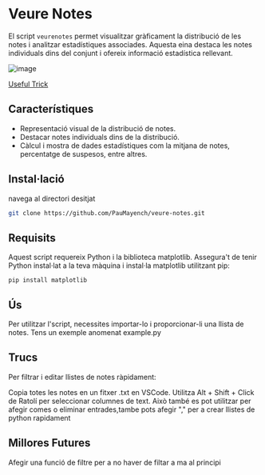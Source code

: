# Veure Notes

El script `veurenotes` permet visualitzar gràficament la distribució de les notes i analitzar estadístiques associades. Aquesta eina destaca les notes individuals dins del conjunt i ofereix informació estadística rellevant.

![image](https://github.com/PauMayench/veure-notes/assets/120923489/06f2c9fb-8a97-44fe-817e-c230adcd6829)

[Useful Trick](#trucs)

## Característiques

- Representació visual de la distribució de notes.
- Destacar notes individuals dins de la distribució.
- Càlcul i mostra de dades estadístiques com la mitjana de notes, percentatge de suspesos, entre altres.

## Instal·lació
navega al directori desitjat
```bash
git clone https://github.com/PauMayench/veure-notes.git
```

## Requisits
Aquest script requereix Python i la biblioteca matplotlib. Assegura't de tenir Python instal·lat a la teva màquina i instal·la matplotlib utilitzant pip:

`pip install matplotlib`

## Ús
Per utilitzar l'script, necessites importar-lo i proporcionar-li una llista de notes. 
Tens un exemple anomenat example.py

## Trucs
Per filtrar i editar llistes de notes ràpidament:

Copia totes les notes en un fitxer .txt en VSCode.
Utilitza Alt + Shift + Click de Ratolí per seleccionar columnes de text.
Això també es pot utilitzar per afegir comes o eliminar entrades,tambe pots afegir "," per a crear llistes de python rapidament

## Millores Futures
Afegir una funció de filtre per a no haver de filtar a ma al principi
